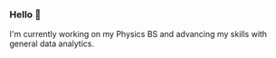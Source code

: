 ### Hello 👋

I'm currently working on my Physics BS and advancing my skills with general data analytics.

